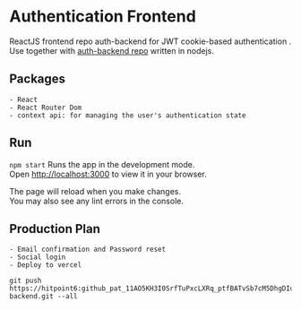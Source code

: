 # Authentication Frontend

ReactJS frontend repo auth-backend for JWT cookie-based authentication . Use together with [auth-backend repo](https://github.com/hitpoint6/auth-backend) written in nodejs.

## Packages

    - React
    - React Router Dom
    - context api: for managing the user's authentication state

## Run

`npm start`
Runs the app in the development mode.\
Open [http://localhost:3000](http://localhost:3000) to view it in your browser.

The page will reload when you make changes.\
You may also see any lint errors in the console.

## Production Plan

    - Email confirmation and Password reset
    - Social login
    - Deploy to vercel

    git push https://hitpoint6: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@hitpoint6/auth-backend.git --all
